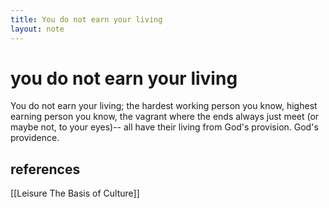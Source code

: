```yaml
---
title: You do not earn your living
layout: note
---
```


# you do not earn your living

You do not earn your living; the hardest working person you know, highest earning person you know, the vagrant where the ends always just meet (or maybe not, to your eyes)-- all have their living from God's provision. God's providence.
  
## references

[[Leisure The Basis of Culture]]